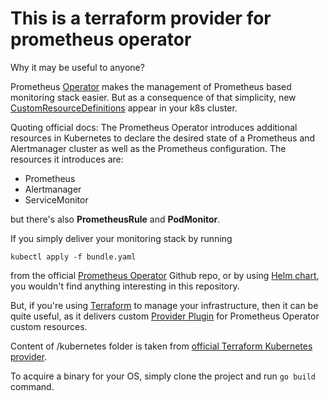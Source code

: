 # This is a terraform provider for prometheus operator

Why it may be useful to anyone?

Prometheus [Operator](https://coreos.com/operators/) makes the management of Prometheus based monitoring stack easier.
But as a consequence of that simplicity, new [CustomResourceDefinitions](https://kubernetes.io/docs/concepts/extend-kubernetes/api-extension/custom-resources/#customresourcedefinitions) appear in your k8s cluster.

Quoting official docs:
The Prometheus Operator introduces additional resources in Kubernetes to declare the desired state of a Prometheus and Alertmanager cluster as well as the Prometheus configuration. The resources it introduces are:
* Prometheus
* Alertmanager
* ServiceMonitor

but there's also **PrometheusRule** and **PodMonitor**.

If you simply deliver your monitoring stack by running 
```
kubectl apply -f bundle.yaml
```
from the official [Prometheus Operator](https://github.com/coreos/prometheus-operator) Github repo, 
or by using [Helm chart](https://github.com/helm/charts/tree/master/stable/prometheus-operator),
you wouldn't find anything interesting in this repository.

But, if you're using [Terraform](https://www.terraform.io/) to manage your infrastructure, 
then it can be quite useful, as it delivers custom [Provider Plugin](https://www.terraform.io/docs/plugins/provider.html) for Prometheus Operator custom resources.

Content of /kubernetes folder is taken from [official Terraform Kubernetes provider](https://github.com/terraform-providers/terraform-provider-kubernetes).

To acquire a binary for your OS, simply clone the project and run `go build` command.